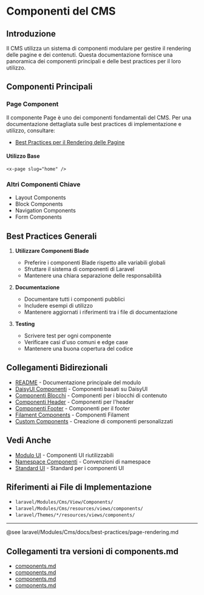 # Componenti del CMS

## Introduzione

Il CMS utilizza un sistema di componenti modulare per gestire il rendering delle pagine e dei contenuti. Questa documentazione fornisce una panoramica dei componenti principali e delle best practices per il loro utilizzo.

## Componenti Principali

### Page Component

Il componente Page è uno dei componenti fondamentali del CMS. Per una documentazione dettagliata sulle best practices di implementazione e utilizzo, consultare:

- [Best Practices per il Rendering delle Pagine](best-practices/page-rendering.md)

#### Utilizzo Base
```blade
<x-page slug="home" />
```

### Altri Componenti Chiave

- Layout Components
- Block Components
- Navigation Components
- Form Components

## Best Practices Generali

1. **Utilizzare Componenti Blade**
   - Preferire i componenti Blade rispetto alle variabili globali
   - Sfruttare il sistema di componenti di Laravel
   - Mantenere una chiara separazione delle responsabilità

2. **Documentazione**
   - Documentare tutti i componenti pubblici
   - Includere esempi di utilizzo
   - Mantenere aggiornati i riferimenti tra i file di documentazione

3. **Testing**
   - Scrivere test per ogni componente
   - Verificare casi d'uso comuni e edge case
   - Mantenere una buona copertura del codice

## Collegamenti Bidirezionali

- [README](README.md) - Documentazione principale del modulo
- [DaisyUI Componenti](daisyui-componenti.md) - Componenti basati su DaisyUI
- [Componenti Blocchi](componenti-blocchi-contenuto.md) - Componenti per i blocchi di contenuto
- [Componenti Header](componenti-header.md) - Componenti per l'header
- [Componenti Footer](componenti-footer.md) - Componenti per il footer
- [Filament Components](filament-components.md) - Componenti Filament
- [Custom Components](custom-components.md) - Creazione di componenti personalizzati

## Vedi Anche
- [Modulo UI](../UI/docs/README.md) - Componenti UI riutilizzabili
- [Namespace Componenti](namespace-componenti-blocchi.md) - Convenzioni di namespace
- [Standard UI](standard_ui_components.md) - Standard per i componenti UI

## Riferimenti ai File di Implementazione

- `laravel/Modules/Cms/View/Components/`
- `laravel/Modules/Cms/resources/views/components/`
- `laravel/Themes/*/resources/views/components/`

---
@see laravel/Modules/Cms/docs/best-practices/page-rendering.md 

## Collegamenti tra versioni di components.md
* [components.md](laravel/Modules/UI/docs/components.md)
* [components.md](laravel/Modules/UI/docs/themes/components.md)
* [components.md](laravel/Modules/Cms/docs/components.md)
* [components.md](laravel/Themes/One/docs/components.md)

